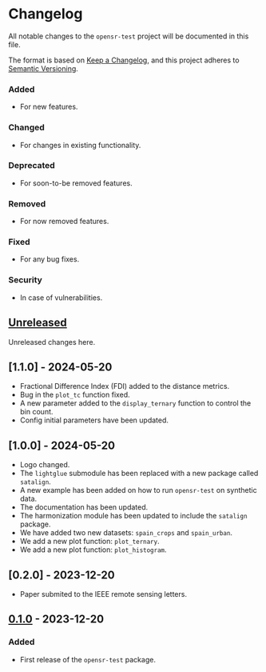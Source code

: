 # Changelog

All notable changes to the `opensr-test` project will be documented in this file.

The format is based on [Keep a Changelog](https://keepachangelog.com/en/1.0.0/), and this project adheres to [Semantic Versioning](https://semver.org/spec/v2.0.0.html).

### Added
- For new features.
### Changed
- For changes in existing functionality.
### Deprecated
- For soon-to-be removed features.
### Removed
- For now removed features.
### Fixed
- For any bug fixes.
### Security
- In case of vulnerabilities.

## [Unreleased]

Unreleased changes here.

## [1.1.0] - 2024-05-20

- Fractional Difference Index (FDI) added to the distance metrics.
- Bug in the `plot_tc` function fixed.
- A new parameter added to the `display_ternary` function to control the bin count.
- Config initial parameters have been updated.



## [1.0.0] - 2024-05-20

- Logo changed.
- The `lightglue` submodule has been replaced with a new package called `satalign`.
- A new example has been added on how to run `opensr-test` on synthetic data.
- The documentation has been updated.
- The harmonization module has been updated to include the `satalign` package.
- We have added two new datasets: `spain_crops` and `spain_urban`.
- We add a new plot function: `plot_ternary`.
- We add a new plot function: `plot_histogram`.




## [0.2.0] - 2023-12-20

- Paper submited to the IEEE remote sensing letters.


## [0.1.0] - 2023-12-20

### Added
- First release of the `opensr-test` package.


[Unreleased]: https://github.com/ESAOpenSR/opensr-test/compare/v0.1.0...HEAD
[0.1.0]: https://github.com/ESAOpenSR/opensr-test/releases/tag/v0.1.0
